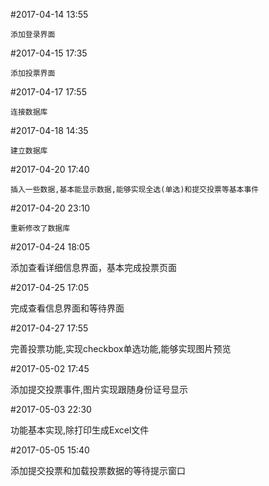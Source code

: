 #2017-04-14 13:55

	添加登录界面

#2017-04-15 17:35

	添加投票界面

#2017-04-17 17:55

	连接数据库

#2017-04-18 14:35

	建立数据库

#2017-04-20 17:40

	插入一些数据,基本能显示数据,能够实现全选(单选)和提交投票等基本事件

#2017-04-20 23:10
	
	重新修改了数据库

#2017-04-24 18:05

添加查看详细信息界面，基本完成投票页面

#2017-04-25 17:05

完成查看信息界面和等待界面

#2017-04-27 17:55

完善投票功能,实现checkbox单选功能,能够实现图片预览

#2017-05-02 17:45

添加提交投票事件,图片实现跟随身份证号显示

#2017-05-03 22:30

功能基本实现,除打印生成Excel文件 

#2017-05-05 15:40 

添加提交投票和加载投票数据的等待提示窗口